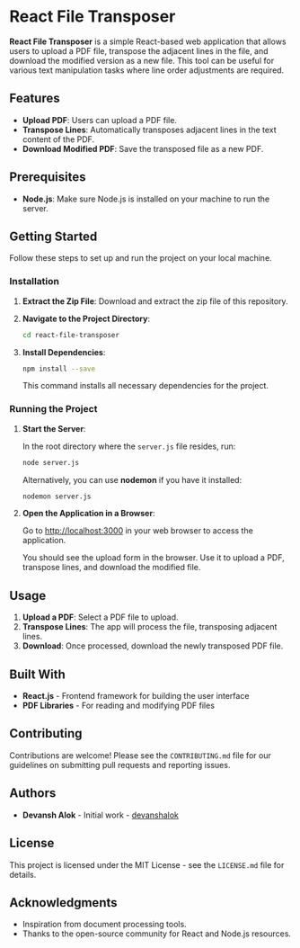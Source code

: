 # React File Transposer

**React File Transposer** is a simple React-based web application that allows users to upload a PDF file, transpose the adjacent lines in the file, and download the modified version as a new file. This tool can be useful for various text manipulation tasks where line order adjustments are required.

## Features

- **Upload PDF**: Users can upload a PDF file.
- **Transpose Lines**: Automatically transposes adjacent lines in the text content of the PDF.
- **Download Modified PDF**: Save the transposed file as a new PDF.

## Prerequisites

- **Node.js**: Make sure Node.js is installed on your machine to run the server.

## Getting Started

Follow these steps to set up and run the project on your local machine.

### Installation

1. **Extract the Zip File**: Download and extract the zip file of this repository.

2. **Navigate to the Project Directory**:

   ```bash
   cd react-file-transposer
   ```

3. **Install Dependencies**:

   ```bash
   npm install --save
   ```

   This command installs all necessary dependencies for the project.

### Running the Project

1. **Start the Server**:

   In the root directory where the `server.js` file resides, run:

   ```bash
   node server.js
   ```

   Alternatively, you can use **nodemon** if you have it installed:

   ```bash
   nodemon server.js
   ```

2. **Open the Application in a Browser**:

   Go to [http://localhost:3000](http://localhost:3000) in your web browser to access the application.

   You should see the upload form in the browser. Use it to upload a PDF, transpose lines, and download the modified file.

## Usage

1. **Upload a PDF**: Select a PDF file to upload.
2. **Transpose Lines**: The app will process the file, transposing adjacent lines.
3. **Download**: Once processed, download the newly transposed PDF file.

## Built With

- **React.js** - Frontend framework for building the user interface
- **PDF Libraries** - For reading and modifying PDF files

## Contributing

Contributions are welcome! Please see the `CONTRIBUTING.md` file for our guidelines on submitting pull requests and reporting issues.

## Authors

- **Devansh Alok** - Initial work - [devanshalok](https://github.com/devanshalok)

## License

This project is licensed under the MIT License - see the `LICENSE.md` file for details.

## Acknowledgments

- Inspiration from document processing tools.
- Thanks to the open-source community for React and Node.js resources.
